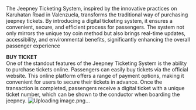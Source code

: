 The Jeepney Ticketing System, inspired by the innovative practices on Karuhatan Road in Valenzuela, transforms the traditional way of purchasing jeepney tickets. By introducing a digital ticketing system, it ensures a convenient, secure, and efficient process for passengers. The system not only mirrors the unique toy coin method but also brings real-time updates, accessibility, and environmental benefits, significantly enhancing the overall passenger experience
<br>

**BUY TICKET** <br>
 One of the standout features of the Jeepney Ticketing System is the ability to purchase tickets online. Passengers can easily buy tickets via the official website. This online platform offers a range of payment options, making it convenient for users to secure their tickets in advance. Once the transaction is completed, passengers receive a digital ticket with a unique ticket number, which can be shown to the conductor when boarding the jeepney. 
 ![Uploading image.png…]()
